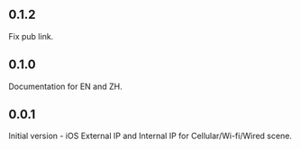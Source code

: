 ## 0.1.2
Fix pub link.

## 0.1.0
Documentation for EN and ZH.

## 0.0.1

Initial version - iOS External IP and Internal IP for Cellular/Wi-fi/Wired scene.


